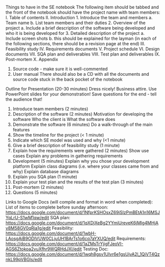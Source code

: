 Things to have in the SE notebook
The following item should be tabbed and the front of the notebook should have the project name with team members:
I. Table of contents
II. Introduction
	1. Introduce the team and members
		a. Team name
		b. List team members and their duties
	2. Overview of the project
		a. Include a brief description of the software being developed and who it is being developed for
	3. Detailed description of the project
		a. Include screen shots
		b.  this should be explained for the layman
(in each of the following sections, there should be a revision page at the end)
III. Feasibility study
IV. Requirements documents
V. Project schedule
VI. Design documents 
VII. SQA  plan and deliverables
VIII. Test plan and deliverables
IX. Post-mortem
X. Appendix
1. Source code - make sure it is well-commented
2. User manual
There should also be a CD with all the documents and source code stuck in the back pocket of the notebook

Outline for Presentation (20-30 minutes)
Dress nicely!   Business attire.
Use PowerPoint slides for your demonstration!  Save questions for the end - tell the audience that!
1. Introduce team members (2 minutes)
2. Description of the software (2 minutes)
	Motivation for developing the software
	Who the client is
	What the software does
3. Demonstrate the software (6 minutes)
	Do a walk-through of the main features
4. Show the timeline for the project (< 1 minute)
5. Indicate which SE model was used and why (<1 minute)
6. Give a brief description of feasibility study (1 minute)
7. Explain how the requirements were gathered (2 minutes)
	Show use cases
	Explain any problems in gathering requirements
8. Development (5 minutes)
	Explain why you chose your development platform
	Explain class diagrams (i.e. where your classes came from and why)
	Explain  database diagrams
9. Explain you SQA plan (1 minute)
10. Explain your test plan and the results of the test plan (3 minutes)
11. Post-mortem (2 minutes)
12. Questions (5 minutes)

Links to Google Docs (will compile and format in word when completed):
List of items to complete before sunday afternoon: https://docs.google.com/document/d/1NfprKSHOsxZ69iSIzPmBEtA1n16MSJYqLrU-S1wM1qw/edit
SQA plan: https://docs.google.com/document/d/1qXDjXeBg2YYmiUreveK6jMlg4MHjAv8M58GV0qRia1g/edit
Feasibility: https://docs.google.com/document/d/1wbH-LAosgAiB9ODlVUW0CLjuUH1BArTs1o6cq7aYXUQ/edit
Requirements: https://docs.google.com/document/d/1aZMsTrYjigFJeoVI-AGS6Ztokoa2vuXfhr9WQRHdJXI/edit
Testing Doc: https://docs.google.com/document/d/1wqh8gsv1UIvr6e1gsUjvA2l_1QiVT4QznkL99pVBGls/edit
